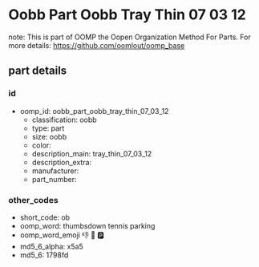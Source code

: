 # Oobb Part Oobb Tray Thin 07 03 12  

note: This is part of OOMP the Oopen Organization Method For Parts. For more details: https://github.com/oomlout/oomp_base

##  part details





### id
* oomp_id: oobb_part_oobb_tray_thin_07_03_12
  * classification: oobb
  * type: part
  * size: oobb
  * color: 
  * description_main: tray_thin_07_03_12
  * description_extra: 
  * manufacturer: 
  * part_number: 

### other_codes
* short_code: ob
* oomp_word: thumbsdown tennis parking
* oomp_word_emoji :thumbsdown: :tennis: :parking:
* md5_6_alpha: x5a5
* md5_6: 1798fd